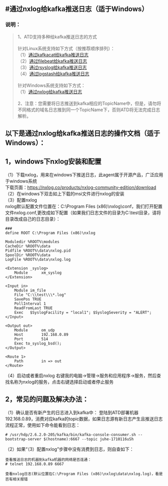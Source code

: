 ﻿
#通过nxlog给kafka推送日志（适于Windows）
----
### 说明：
>  1、ATD支持多种给kafka推送日志的方式<br/>
> <br/>
> 针对Linux系统支持如下方式（按推荐顺序排列）：<br/>
> （1）[通过kafkacat给kafka推送日志][1]<br/>
> （2）[通过filebeat给kafka推送日志][2]<br/>
> （3）[通过rsyslog给kafka推送日志][3]<br/>
> （4）[通过logstash给kafka推送日志][4]<br/>
> <br/>
> 针对Windows系统支持如下方式：<br/>
> （1）[通过nxlog给kafka推送日志][5]<br/>
> <br/>
> 2、注意：您需要将日志推送到kafka相应的TopicName中，但是，请勿将不同格式的域名日志推到同一个TopicName下，否则ATD将无法完成日志解析。<br/>

## 以下是通过nxlog给kafka推送日志的操作文档（适于Windows）：

## 1，windows下nxlog安装和配置
（1）下载nxlog，用来在windows下推送日志，此agent属于开源产品，广泛应用于windows系统<br/>
下载页面：https://nxlog.co/products/nxlog-community-edition/download<br/>
（2）在windows下双击如上下载的msi文件进行nxlog的安装<br/>
（3）配置nxlog<br/>
nxlog默认配置文件位置在：C:\Program Files (x86)\nxlog\conf，我们打开配置文件nxlog.conf,更改成如下配置（如果我们日志文件的目录为C:\test目录，请将目录改成自己的日志目录）：

```
###
define ROOT C:\Program Files (x86)\nxlog

Moduledir %ROOT%\modules
CacheDir %ROOT%\data
Pidfile %ROOT%\data\nxlog.pid
SpoolDir %ROOT%\data
LogFile %ROOT%\data\nxlog.log

<Extension _syslog>
    Module      xm_syslog
</Extension>

<Input in>
    Module im_file
    File "C:\\test\\\*.log"
    SavePos TRUE
    PollInterval 1
    ReadFromLast TRUE
    Exec   $SyslogFacility = "local1"; $SyslogSeverity = "ALERT";
</Input>

<Output out>
    Module      om_udp
    Host        192.168.0.89
    Port        514
    Exec to_syslog_bsd();
</Output>

<Route 1>
    Path        in => out
</Route>
```
（4）启动或者重启nxlog
右键我的电脑->管理->服务和应用程序->服务，然后查找名称为nxlog的服务，点击右键选择启动或者停止服务

## 2，常见的问题及解决办法：
（1）确认是否有新产生的日志进入到kafka中：
登陆到ATD部署机器192.168.0.89，消费对应kafka的topic数据，如果日志源有新日志产生且推送日志流程正常，使用如下命令能看到日志：

```
# /usr/hdp/2.6.2.0-205/kafka/bin/kafka-console-consumer.sh --bootstrap-server $(hostname):6667 --topic juhe-1710116uSh
```

（2）如果“（3）配置nxlog”步骤中没有消费到日志，则自查如下：

```
查看推送日志的机器到kafka机器的网络是否连通：
# telnet 192.168.0.89 6667

查看nxlog日志(默认位置在C:\Program Files (x86)\nxlog\data\nxlog.log)，看是否有相关报错
```


  [1]: https://github.com/yunjuhe/atd/blob/master/%E9%80%9A%E8%BF%87kafkacat%E7%BB%99kafka%E6%8E%A8%E9%80%81%E6%97%A5%E5%BF%97%EF%BC%88%E9%80%82%E4%BA%8ELinux%EF%BC%89.md
  [2]: https://github.com/yunjuhe/atd/blob/master/%E9%80%9A%E8%BF%87filebeat%E7%BB%99kafka%E6%8E%A8%E9%80%81%E6%97%A5%E5%BF%97%EF%BC%88%E9%80%82%E4%BA%8ELinux%EF%BC%89.md
  [3]: https://github.com/yunjuhe/atd/blob/master/%E9%80%9A%E8%BF%87rsyslog%E7%BB%99kafka%E6%8E%A8%E9%80%81%E6%97%A5%E5%BF%97%EF%BC%88%E9%80%82%E4%BA%8ELinux%EF%BC%89.md
  [4]: https://github.com/yunjuhe/atd/blob/master/%E9%80%9A%E8%BF%87logstash%E7%BB%99kafka%E6%8E%A8%E9%80%81%E6%97%A5%E5%BF%97%EF%BC%88%E9%80%82%E4%BA%8ELinux%EF%BC%89.md
  [5]: https://github.com/yunjuhe/atd/blob/master/%E9%80%9A%E8%BF%87nxlog%E7%BB%99kafka%E6%8E%A8%E9%80%81%E6%97%A5%E5%BF%97%EF%BC%88%E9%80%82%E4%BA%8EWindows%EF%BC%89.md

